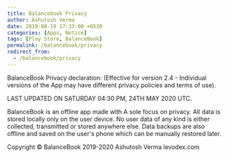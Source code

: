 ```yaml
---
title: Balancebook Privacy
author: Ashutosh Verma
date: 2019-08-19 17:33:00 +0530
categories: [Apps, Notice]
tags: [Play Store, BalanceBook]
permalink: /balancebook/privacy
redirect_from:
  - /balancebook/privacy
---
```



BalanceBook
Privacy declaration:
(Effective for version 2.4 - Individual versions of the App may have different privacy policies and terms of use).


LAST UPDATED ON SATURDAY 04:30 PM, 24TH MAY 2020 UTC.

BalanceBook is an offline app made with A sole focus on privacy. All data is stored locally only on the user device. No user data of any kind is either collected, transmitted or stored anywhere else. Data backups are also offline and saved on the user's phone which can be manually restored later.

Copyright © BalanceBook 2019-2020 Ashutosh Verma 
levodex.com
